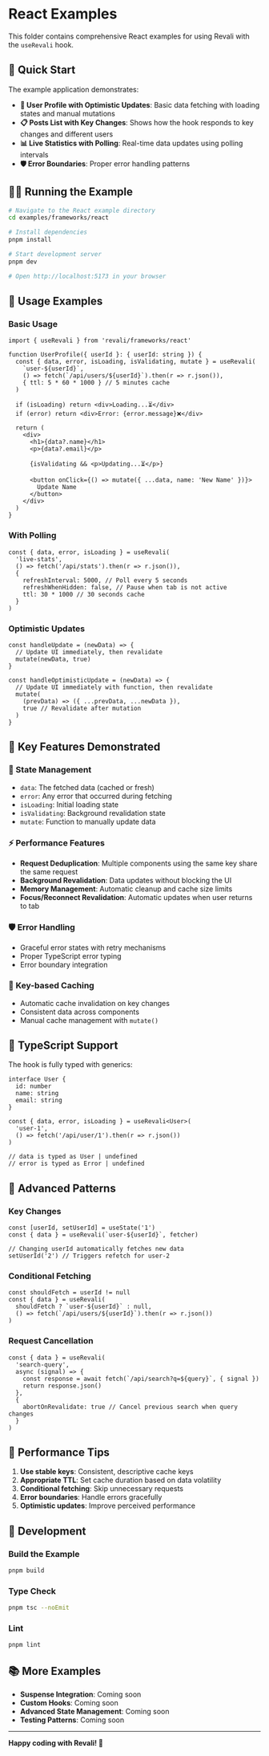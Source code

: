 # React Examples

This folder contains comprehensive React examples for using Revali with the `useRevali` hook.

## 🚀 Quick Start

The example application demonstrates:

- **🎨 User Profile with Optimistic Updates**: Basic data fetching with loading states and manual mutations
- **📋 Posts List with Key Changes**: Shows how the hook responds to key changes and different users
- **📊 Live Statistics with Polling**: Real-time data updates using polling intervals
- **🛡️ Error Boundaries**: Proper error handling patterns

## 🏃‍♂️ Running the Example

```bash
# Navigate to the React example directory
cd examples/frameworks/react

# Install dependencies
pnpm install

# Start development server
pnpm dev

# Open http://localhost:5173 in your browser
```

## 📖 Usage Examples

### Basic Usage

```tsx
import { useRevali } from 'revali/frameworks/react'

function UserProfile({ userId }: { userId: string }) {
  const { data, error, isLoading, isValidating, mutate } = useRevali(
    `user-${userId}`,
    () => fetch(`/api/users/${userId}`).then(r => r.json()),
    { ttl: 5 * 60 * 1000 } // 5 minutes cache
  )

  if (isLoading) return <div>Loading...⏳</div>
  if (error) return <div>Error: {error.message}❌</div>

  return (
    <div>
      <h1>{data?.name}</h1>
      <p>{data?.email}</p>

      {isValidating && <p>Updating...⏳</p>}

      <button onClick={() => mutate({ ...data, name: 'New Name' })}>
        Update Name
      </button>
    </div>
  )
}
```

### With Polling

```tsx
const { data, error, isLoading } = useRevali(
  'live-stats',
  () => fetch('/api/stats').then(r => r.json()),
  {
    refreshInterval: 5000, // Poll every 5 seconds
    refreshWhenHidden: false, // Pause when tab is not active
    ttl: 30 * 1000 // 30 seconds cache
  }
)
```

### Optimistic Updates

```tsx
const handleUpdate = (newData) => {
  // Update UI immediately, then revalidate
  mutate(newData, true)
}

const handleOptimisticUpdate = (newData) => {
  // Update UI immediately with function, then revalidate
  mutate(
    (prevData) => ({ ...prevData, ...newData }),
    true // Revalidate after mutation
  )
}
```

## 🎯 Key Features Demonstrated

### 🔄 State Management
- `data`: The fetched data (cached or fresh)
- `error`: Any error that occurred during fetching
- `isLoading`: Initial loading state
- `isValidating`: Background revalidation state
- `mutate`: Function to manually update data

### ⚡ Performance Features
- **Request Deduplication**: Multiple components using the same key share the same request
- **Background Revalidation**: Data updates without blocking the UI
- **Memory Management**: Automatic cleanup and cache size limits
- **Focus/Reconnect Revalidation**: Automatic updates when user returns to tab

### 🛡️ Error Handling
- Graceful error states with retry mechanisms
- Proper TypeScript error typing
- Error boundary integration

### 🔄 Key-based Caching
- Automatic cache invalidation on key changes
- Consistent data across components
- Manual cache management with `mutate()`

## 🧪 TypeScript Support

The hook is fully typed with generics:

```tsx
interface User {
  id: number
  name: string
  email: string
}

const { data, error, isLoading } = useRevali<User>(
  'user-1',
  () => fetch('/api/user/1').then(r => r.json())
)

// data is typed as User | undefined
// error is typed as Error | undefined
```

## 🔄 Advanced Patterns

### Key Changes
```tsx
const [userId, setUserId] = useState('1')
const { data } = useRevali(`user-${userId}`, fetcher)

// Changing userId automatically fetches new data
setUserId('2') // Triggers refetch for user-2
```

### Conditional Fetching
```tsx
const shouldFetch = userId != null
const { data } = useRevali(
  shouldFetch ? `user-${userId}` : null,
  () => fetch(`/api/users/${userId}`).then(r => r.json())
)
```

### Request Cancellation
```tsx
const { data } = useRevali(
  'search-query',
  async (signal) => {
    const response = await fetch(`/api/search?q=${query}`, { signal })
    return response.json()
  },
  {
    abortOnRevalidate: true // Cancel previous search when query changes
  }
)
```

## 🚀 Performance Tips

1. **Use stable keys**: Consistent, descriptive cache keys
2. **Appropriate TTL**: Set cache duration based on data volatility
3. **Conditional fetching**: Skip unnecessary requests
4. **Error boundaries**: Handle errors gracefully
5. **Optimistic updates**: Improve perceived performance

## 🔧 Development

### Build the Example
```bash
pnpm build
```

### Type Check
```bash
pnpm tsc --noEmit
```

### Lint
```bash
pnpm lint
```

## 📚 More Examples

- **Suspense Integration**: Coming soon
- **Custom Hooks**: Coming soon
- **Advanced State Management**: Coming soon
- **Testing Patterns**: Coming soon

---

**Happy coding with Revali! 🚀**